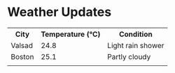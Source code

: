 # Weather Updates

<!-- WEATHER-UPDATE-START -->
<table><tr><th>City</th><th>Temperature (°C)</th><th>Condition</th></tr><tr><td>Valsad</td><td>24.8</td><td>Light rain shower</td></tr><tr><td>Boston</td><td>25.1</td><td>Partly cloudy</td></tr><tr><td></td><td></td><td></td></tr></table>
<!-- WEATHER-UPDATE-END -->
